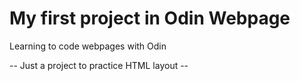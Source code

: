# My first project in Odin Webpage

Learning to code webpages with Odin

-- Just a project to practice HTML layout --